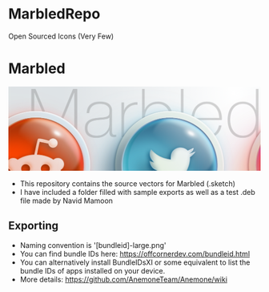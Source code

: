 # MarbledRepo
Open Sourced Icons (Very Few)
# Marbled

<img src='image-marbled.png'/>

- This repository contains the source vectors for Marbled (.sketch) 
- I have included a folder filled with sample exports as well as a test .deb file made by Navid Mamoon

## Exporting
- Naming convention is '[bundleid]-large.png'
- You can find bundle IDs here: https://offcornerdev.com/bundleid.html
- You can alternatively install BundleIDsXI or some equivalent to list the bundle IDs of apps installed on your device.
- More details: https://github.com/AnemoneTeam/Anemone/wiki
